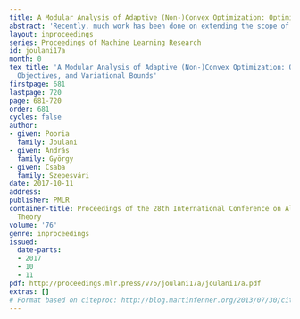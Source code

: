 ```yaml
---
title: A Modular Analysis of Adaptive (Non-)Convex Optimization: Optimism, Composite Objectives, and Variational Bounds
abstract: 'Recently, much work has been done on extending the scope of online learning and incremental stochastic optimization algorithms. In this paper we contribute to this effort in two ways: First, based on a new regret decomposition and a generalization of Bregman divergences, we provide a self-contained, modular analysis of the two workhorses of online learning: (general) adaptive versions of Mirror Descent (MD) and the Follow-the-Regularized-Leader (FTRL) algorithms. The analysis is done with extra care so as not to introduce assumptions not needed in the proofs and allows to combine, in a straightforward way, different algorithmic ideas (e.g., adaptivity, optimism, implicit updates) and learning settings (e.g., strongly convex or composite objectives). This way we are able to reprove, extend and refine a large body of the literature, while keeping the proofs concise. The second contribution is a byproduct of this careful analysis: We present algorithms with improved variational bounds for smooth, composite objectives, including a new family of optimistic MD algorithms with only one projection step per round. Furthermore, we provide a simple extension of adaptive regret bounds to practically relevant non-convex problem settings with essentially no extra effort.'
layout: inproceedings
series: Proceedings of Machine Learning Research
id: joulani17a
month: 0
tex_title: 'A Modular Analysis of Adaptive (Non-)Convex Optimization: Optimism, Composite
  Objectives, and Variational Bounds'
firstpage: 681
lastpage: 720
page: 681-720
order: 681
cycles: false
author:
- given: Pooria
  family: Joulani
- given: András
  family: György
- given: Csaba
  family: Szepesvári
date: 2017-10-11
address: 
publisher: PMLR
container-title: Proceedings of the 28th International Conference on Algorithmic Learning
  Theory
volume: '76'
genre: inproceedings
issued:
  date-parts:
  - 2017
  - 10
  - 11
pdf: http://proceedings.mlr.press/v76/joulani17a/joulani17a.pdf
extras: []
# Format based on citeproc: http://blog.martinfenner.org/2013/07/30/citeproc-yaml-for-bibliographies/
---
```

